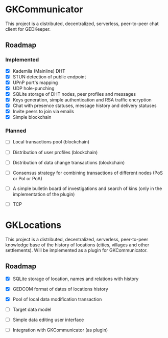 # GKCommunicator

This project is a distributed, decentralized, serverless, peer-to-peer chat client for GEDKeeper.

## Roadmap

### Implemented

- [x] Kademlia (Mainline) DHT
- [x] STUN detection of public endpoint
- [x] UPnP port's mapping
- [x] UDP hole-punching
- [x] SQLite storage of DHT nodes, peer profiles and messages
- [x] Keys generation, simple authentication and RSA traffic encryption
- [x] Chat with presence statuses, message history and delivery statuses
- [x] Invite peers to join via emails
- [x] Simple blockchain

### Planned

- [ ] Local transactions pool (blockchain)
- [ ] Distribution of user profiles (blockchain)
- [ ] Distribution of data change transactions (blockchain)
- [ ] Consensus strategy for combining transactions of different nodes (PoS or PoI or PoA)
- [ ] A simple bulletin board of investigations and search of kins (only in the implementation of the plugin)
- [ ] TCP


# GKLocations

This project is a distributed, decentralized, serverless, peer-to-peer knowledge base of the history of locations 
(cities, villages and other settlements). Will be implemented as a plugin for GKCommunicator.

## Roadmap

- [x] SQLite storage of location, names and relations with history
- [x] GEDCOM format of dates of locations history
- [x] Pool of local data modification transaction

- [ ] Target data model
- [ ] Simple data editing user interface
- [ ] Integration with GKCommunicator (as plugin)
